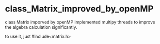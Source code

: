 # class_Matrix_improved_by_openMP
class Matrix imporved by openMP
Implemented multipy threads to improve the algebra calculation significantly.

to use it, just #include<matrix.h>
